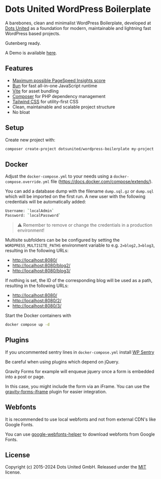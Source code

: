 # Dots United WordPress Boilerplate

A barebones, clean and minimalist WordPress Boilerplate, developed at
[Dots United](https://dotsunited.de/) as a foundation for modern, maintainable
and lightning fast WordPress based projects.

Gutenberg ready.

A Demo is available [here](http://wordpress-boilerplate.dotsunited.de/).

## Features

- [Maximum possible PageSpeed Insights score](https://developers.google.com/speed/pagespeed/insights/?url=http%3A%2F%2Fwordpress-boilerplate.dotsunited.de%2F&tab=mobile)
- [Bun](https://bun.sh) for fast all-in-one JavaScript runtime
- [Vite](https://github.com/vitejs/vite) for asset bundling
- [Composer](https://github.com/composer/composer) for PHP dependency management
- [Tailwind CSS](https://github.com/tailwindcss/tailwindcss) for utility-first CSS
- Clean, maintainable and scalable project structure
- No bloat

## Setup

Create new project with:

```bash
composer create-project dotsunited/wordpress-boilerplate my-project
```

## Docker

Adjust the `docker-compose.yml` to your needs using a `docker-compose.override.yml` file (<https://docs.docker.com/compose/extends/>).

You can add a database dump with the filename `dump.sql.gz` or `dump.sql` which will be imported on the first run. A new user with the following credentials will be automatically added:

```bash
Username: `localAdmin`
Password: `localPassword`
```

> ⚠️ Remember to remove or change the credentials in a production environment!

Multisite subfolders can be be configured by setting the `WORDPRESS_MULTISITE_PATHS` environment variable to e.g. `2=blog2,3=blog3`, resulting in the following URLs:

- <http://localhost:8080/>
- <http://localhost:8080/blog2/>
- <http://localhost:8080/blog3/>

If nothing is set, the ID of the corresponding blog will be used as a path, resulting in the following URLs:

- <http://localhost:8080/>
- <http://localhost:8080/2/>
- <http://localhost:8080/3/>

Start the Docker containers with

```bash
docker compose up -d
```

## Plugins

If you uncommented sentry lines in `docker-compose.yml` install [WP Sentry](https://wordpress.org/plugins/wp-sentry-integration/)

Be careful when using plugins which depend on jQuery.

Gravity Forms for example will enqueue jquery once a form is embedded into a
post or page.

In this case, you might include the form via an iFrame. You can use the
[gravity-forms-iframe](https://github.com/bradyvercher/gravity-forms-iframe)
plugin for easier integration.

## Webfonts

It is recommended to use local webfonts and not from external CDN's like
Google Fonts.

You can use [google-webfonts-helper](https://gwfh.mranftl.com/fonts)
to download webfonts from Google Fonts.

## License

Copyright (c) 2015-2024 Dots United GmbH.
Released under the [MIT](LICENSE) license.

